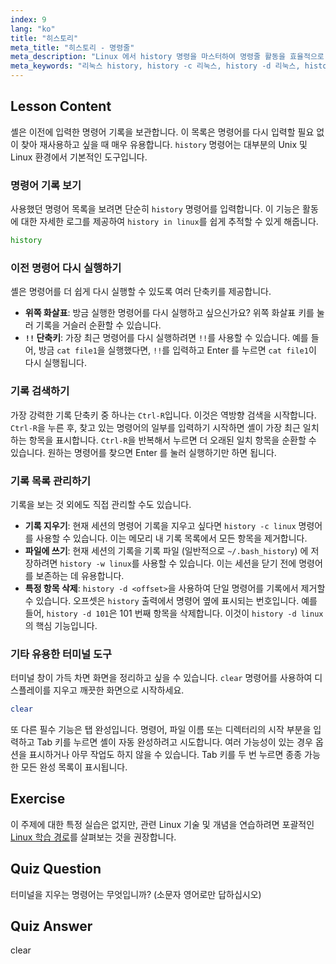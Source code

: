 ```yaml
---
index: 9
lang: "ko"
title: "히스토리"
meta_title: "히스토리 - 명령줄"
meta_description: "Linux 에서 history 명령을 마스터하여 명령줄 활동을 효율적으로 기억하고 관리하세요. history 보기, Ctrl-R 과 같은 단축키 사용, history -c 및 history -d 와 같은 옵션으로 history 관리하는 방법을 알아보세요."
meta_keywords: "리눅스 history, history -c 리눅스, history -d 리눅스, history -w 리눅스, history 명령어 유닉스, bash 히스토리, 명령줄, Ctrl-R, 명령어 지우기"
---
```


## Lesson Content

셸은 이전에 입력한 명령어 기록을 보관합니다. 이 목록은 명령어를 다시 입력할 필요 없이 찾아 재사용하고 싶을 때 매우 유용합니다. `history` 명령어는 대부분의 Unix 및 Linux 환경에서 기본적인 도구입니다.

### 명령어 기록 보기

사용했던 명령어 목록을 보려면 단순히 `history` 명령어를 입력합니다. 이 기능은 활동에 대한 자세한 로그를 제공하여 `history in linux`를 쉽게 추적할 수 있게 해줍니다.

```bash
history
```

### 이전 명령어 다시 실행하기

셸은 명령어를 더 쉽게 다시 실행할 수 있도록 여러 단축키를 제공합니다.

- **위쪽 화살표**: 방금 실행한 명령어를 다시 실행하고 싶으신가요? 위쪽 화살표 키를 눌러 기록을 거슬러 순환할 수 있습니다.
- **`!!` 단축키**: 가장 최근 명령어를 다시 실행하려면 `!!`를 사용할 수 있습니다. 예를 들어, 방금 `cat file1`을 실행했다면, `!!`를 입력하고 Enter 를 누르면 `cat file1`이 다시 실행됩니다.

### 기록 검색하기

가장 강력한 기록 단축키 중 하나는 `Ctrl-R`입니다. 이것은 역방향 검색을 시작합니다. `Ctrl-R`을 누른 후, 찾고 있는 명령어의 일부를 입력하기 시작하면 셸이 가장 최근 일치하는 항목을 표시합니다. `Ctrl-R`을 반복해서 누르면 더 오래된 일치 항목을 순환할 수 있습니다. 원하는 명령어를 찾으면 Enter 를 눌러 실행하기만 하면 됩니다.

### 기록 목록 관리하기

기록을 보는 것 외에도 직접 관리할 수도 있습니다.

- **기록 지우기**: 현재 세션의 명령어 기록을 지우고 싶다면 `history -c linux` 명령어를 사용할 수 있습니다. 이는 메모리 내 기록 목록에서 모든 항목을 제거합니다.
- **파일에 쓰기**: 현재 세션의 기록을 기록 파일 (일반적으로 `~/.bash_history`) 에 저장하려면 `history -w linux`를 사용할 수 있습니다. 이는 세션을 닫기 전에 명령어를 보존하는 데 유용합니다.
- **특정 항목 삭제**: `history -d <offset>`을 사용하여 단일 명령어를 기록에서 제거할 수 있습니다. 오프셋은 `history` 출력에서 명령어 옆에 표시되는 번호입니다. 예를 들어, `history -d 101`은 101 번째 항목을 삭제합니다. 이것이 `history -d linux`의 핵심 기능입니다.

### 기타 유용한 터미널 도구

터미널 창이 가득 차면 화면을 정리하고 싶을 수 있습니다. `clear` 명령어를 사용하여 디스플레이를 지우고 깨끗한 화면으로 시작하세요.

```bash
clear
```

또 다른 필수 기능은 탭 완성입니다. 명령어, 파일 이름 또는 디렉터리의 시작 부분을 입력하고 Tab 키를 누르면 셸이 자동 완성하려고 시도합니다. 여러 가능성이 있는 경우 옵션을 표시하거나 아무 작업도 하지 않을 수 있습니다. Tab 키를 두 번 누르면 종종 가능한 모든 완성 목록이 표시됩니다.

## Exercise

이 주제에 대한 특정 실습은 없지만, 관련 Linux 기술 및 개념을 연습하려면 포괄적인 [Linux 학습 경로](https://labex.io/ko/learn/linux)를 살펴보는 것을 권장합니다.

## Quiz Question

터미널을 지우는 명령어는 무엇입니까? (소문자 영어로만 답하십시오)

## Quiz Answer

clear

